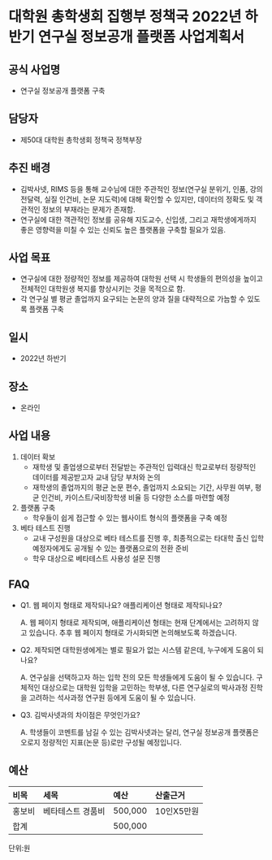 # 대학원 총학생회 집행부 정책국 2022년 하반기 연구실 정보공개 플랫폼 사업계획서

## 공식 사업명

-   연구실 정보공개 플랫폼 구축    

## 담당자

-   제50대 대학원 총학생회 정책국 정책부장

## 추진 배경

-   김박사넷, RIMS 등을 통해 교수님에 대한 주관적인 정보(연구실 분위기, 인품, 강의 전달력, 실질 인건비, 논문 지도력)에 대해 확인할 수 있지만, 데이터의 정확도 및 객관적인 정보의 부재라는 문제가 존재함.
-   연구실에 대한 객관적인 정보를 공유해 지도교수, 신입생, 그리고 재학생에게까지 좋은 영향력을 미칠 수 있는 신뢰도 높은 플랫폼을 구축할 필요가 있음.    

## 사업 목표

-   연구실에 대한 정량적인 정보를 제공하여 대학원 선택 시 학생들의 편의성을 높이고 전체적인 대학원생 복지를 향상시키는 것을 목적으로 함.    
- 각 연구실 별 평균 졸업까지 요구되는 논문의 양과 질을 대략적으로 가늠할 수 있도록 플랫폼 구축

## 일시

-   2022년 하반기

## 장소

-   온라인    

## 사업 내용

1.  데이터 확보
    -   재학생 및 졸업생으로부터 전달받는 주관적인 입력대신 학교로부터 정량적인 데이터를 제공받고자 교내 담당 부처와 논의
    -   재학생의 졸업까지의 평균 논문 편수, 졸업까지 소요되는 기간, 사무원 여부, 평균 인건비, 카이스트/국비장학생 비율 등 다양한 소스를 마련할 예정
2.  플랫폼 구축
    -   학우들이 쉽게 접근할 수 있는 웹사이트 형식의 플랫폼을 구축 예정
3.  베타 테스트 진행
    -   교내 구성원을 대상으로 베타 테스트를 진행 후, 최종적으로는 타대학 출신 입학 예정자에게도 공개될 수 있는 플랫폼으로의 전환 준비
    -   학우 대상으로 베타테스트 사용성 설문 진행    

## FAQ

-  Q1. 웹 페이지 형태로 제작되나요? 애플리케이션 형태로 제작되나요?

    A. 웹 페이지 형태로 제작되며, 애플리케이션 형태는 현재 단계에서는 고려하지 않고 있습니다. 추후 웹 페이지 형태로 가시화되면 논의해보도록 하겠습니다.

- Q2. 제작되면 대학원생에게는 별로 필요가 없는 시스템 같은데, 누구에게 도움이 되나요?

    A. 연구실을 선택하고자 하는 입학 전의 모든 학생들에게 도움이 될 수 있습니다. 구체적인 대상으로는 대학원 입학을 고민하는 학부생, 다른 연구실로의 박사과정 진학을 고려하는 석사과정 연구원 등에게 도움이 될 수 있습니다.

- Q3. 김박사넷과의 차이점은 무엇인가요?

    A. 학생들이 코멘트를 남길 수 있는 김박사넷과는 달리, 연구실 정보공개 플랫폼은 오로지 정량적인 지표(논문 등)로만 구성될 예정입니다.



## 예산
| 비목   | 세목              | 예산    | 산출근거   |
|:-------|:------------------|:--------|:-----------|
| 홍보비 | 베타테스트 경품비 | 500,000 | 10인X5만원 |
| 합계   |                   | 500,000 |            |

단위:원